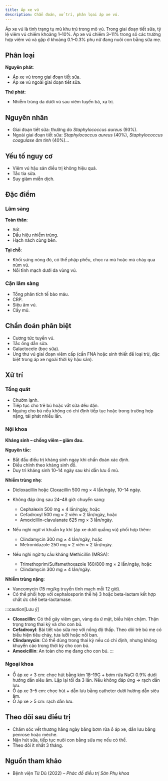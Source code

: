 ```yaml
---
title: Áp xe vú
description: Chẩn đoán, xử trí, phân lọai áp xe vú.
---
```


Áp xe vú là tình trạng tụ mủ khu trú trong mô vú. Trong giai đoạn tiết sữa, tỷ lệ viêm vú chiếm khoảng 1–10%. Áp xe vú chiếm 3–11% trong số các trường hợp viêm vú và gặp ở khoảng 0.1–0.3% phụ nữ đang nuôi con bằng sữa mẹ.

## Phân loại

**Nguyên phát**:

- Áp xe vú trong giai đoạn tiết sữa.
- Áp xe vú ngoài giai đoạn tiết sữa.

**Thứ phát**:

- Nhiễm trùng da dưới vú sau viêm tuyến bã, xạ trị.

## Nguyên nhân

- Giai đoạn tiết sữa: thường do _Staphylococcus aureus_ (93%).
- Ngoài giai đoạn tiết sữa: _Staphylococcus aureus_ (40%), _Staphylococcus coagulase âm tính_ (40%)...

## Yếu tố nguy cơ

- Viêm vú hậu sản điều trị không hiệu quả.
- Tắc tia sữa.
- Suy giảm miễn dịch.

## Đặc điểm

### Lâm sàng

**Toàn thân**:

- Sốt.
- Dấu hiệu nhiễm trùng.
- Hạch nách cùng bên.

**Tại chỗ**:

- Khối sưng nóng đỏ, có thể phập phều, chọc ra mủ hoặc mủ chảy qua núm vú.
- Nổi tĩnh mạch dưới da vùng vú.

### Cận lâm sàng

- Tổng phân tích tế bào máu.
- CRP.
- Siêu âm vú.
- Cấy mủ.

## Chẩn đoán phân biệt

- Cương tức tuyến vú.
- Tắc ống dẫn sữa.
- Galactocele (bọc sữa).
- Ung thư vú giai đoạn viêm cấp (cần FNA hoặc sinh thiết để loại trừ, đặc biệt trong áp xe ngoài thời kỳ hậu sản).

## Xử trí

### Tổng quát

- Chườm lạnh.
- Tiếp tục cho trẻ bú hoặc vắt sữa đều đặn.
- Ngưng cho bú nếu không có chỉ định tiếp tục hoặc trong trường hợp nặng, tái phát nhiều lần.

### Nội khoa

**Kháng sinh – chống viêm – giảm đau.**

**Nguyên tắc**:

- Bắt đầu điều trị kháng sinh ngay khi chẩn đoán xác định.
- Điều chỉnh theo kháng sinh đồ.
- Duy trì kháng sinh 10–14 ngày sau khi dẫn lưu ổ mủ.

**Nhiễm trùng nhẹ**:

- Dicloxacillin hoặc Cloxacillin 500 mg × 4 lần/ngày, 10–14 ngày.
- Không đáp ứng sau 24–48 giờ: chuyển sang:

  - Cephalexin 500 mg × 4 lần/ngày, hoặc
  - Cefadroxyl 500 mg × 2 viên × 2 lần/ngày, hoặc
  - Amoxicillin-clavulanate 625 mg × 3 lần/ngày.

- Nếu nghi ngờ vi khuẩn kỵ khí (áp xe dưới quầng vú) phối hợp thêm:

  - Clindamycin 300 mg × 4 lần/ngày, hoặc
  - Metronidazole 250 mg × 2 viên × 2 lần/ngày.

- Nếu nghi ngờ tụ cầu kháng Methicillin (MRSA):
  - Trimethoprim/Sulfamethoxazole 160/800 mg × 2 lần/ngày, hoặc
  - Clindamycin 300 mg × 4 lần/ngày.

**Nhiễm trùng nặng**:

- Vancomycin (15 mg/kg truyền tĩnh mạch mỗi 12 giờ).
- Có thể phối hợp với cephalosporin thế hệ 3 hoặc beta-lactam kết hợp chất ức chế beta-lactamase.

:::caution[Lưu ý]

- **Cloxacillin**: Có thể gây viêm gan, vàng da ứ mật, biểu hiện chậm. Thận trọng trong thai kỳ và cho con bú.
- **Cefadroxyl**: Bài tiết vào sữa mẹ với nồng độ thấp. Theo dõi trẻ bú mẹ có biểu hiện tiêu chảy, tưa lưỡi hoặc nổi ban.
- **Clindamycin**: Có thể dùng trong thai kỳ nếu có chỉ định, nhưng không khuyến cáo trong thời kỳ cho con bú.
- **Amoxicillin**: An toàn cho mẹ đang cho con bú.
  :::

### Ngoại khoa

- Ổ áp xe < 3 cm: chọc hút bằng kim 18–19G + bơm rửa NaCl 0.9% dưới hướng dẫn siêu âm. Lặp lại tối đa 3 lần. Nếu không đáp ứng → rạch dẫn lưu.
- Ổ áp xe 3–5 cm: chọc hút + dẫn lưu bằng catheter dưới hướng dẫn siêu âm.
- Ổ áp xe > 5 cm: rạch dẫn lưu.

## Theo dõi sau điều trị

- Chăm sóc vết thương hằng ngày bằng bơm rửa ổ áp xe, dẫn lưu bằng penrose hoặc mèche.
- Nặn hút sữa, tiếp tục nuôi con bằng sữa mẹ nếu có thể.
- Theo dõi ít nhất 3 tháng.

## Nguồn tham khảo

- Bệnh viện Từ Dũ (2022) – _Phác đồ điều trị Sản Phụ khoa_
